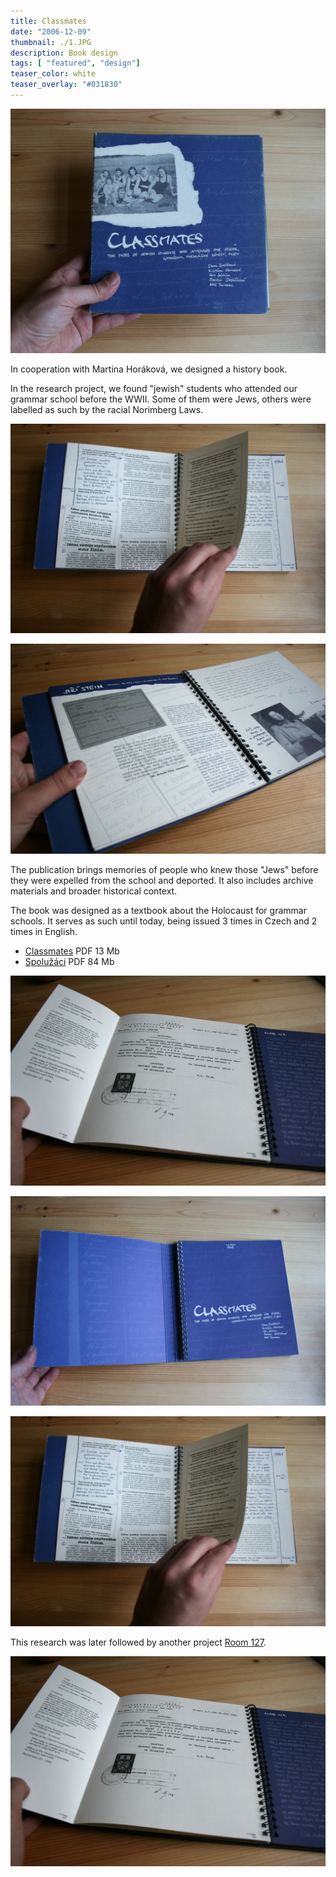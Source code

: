 ```yaml
---
title: Classmates
date: "2006-12-09"
thumbnail: ./1.JPG
description: Book design
tags: [ "featured", "design"]
teaser_color: white
teaser_overlay: "#031830"
---
```


<div class="p-row p-row_center">

<div class="p-col p-col_12 p-col_md_4 p-col_lg_3">

![](./1.JPG)

</div>


<div class="p-col p-col_12 p-col_md_4 p-col_lg_3">

In cooperation with Martina Horáková, we designed a history book.

In the research project, we found "jewish" students who attended our grammar school before the WWII. Some of them were Jews, others were labelled as such by the racial Norimberg Laws.

</div>

<div class="p-col p-col_12 p-col_md_4 p-col_lg_4">

![](./3.JPG)

</div>

<div class="p-col p-col_12 p-col_md_6">

![](./4.JPG)

</div>

<div class="p-col p-col_12 p-col_md_4 p-col_lg_4">

The publication brings memories of people who knew those "Jews" before they were expelled from the school and deported. It also includes archive materials and broader historical context. 

The book was designed as a textbook about the Holocaust for grammar schools. It serves as such until today, being issued 3 times in Czech and 2 times in English.

- [Classmates](https://shoah.deportal.cz/file/shoah/attachment/1) PDF 13 Mb
- [Spolužáci](https://shoah.deportal.cz/file/shoah/attachment/5) PDF 84 Mb

</div>

<div class="p-col p-col_12 p-col_md_6 p-col_lg_8">

![](./5.JPG)

</div>

<div class="p-col p-col_12 p-col_md_4 p-col_lg_3">

![](./2.JPG)

![](./3.JPG)

This research was later followed by another project [Room 127](/pokoj-127).

</div>

<div class="p-col p-col_12">

![](./5.JPG)

</div>

</div>